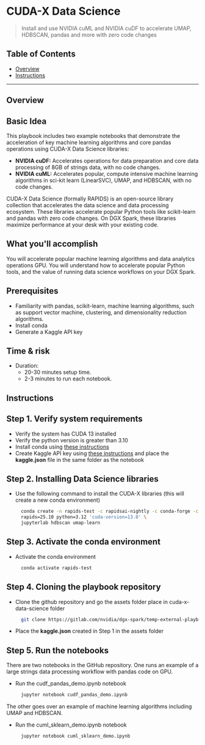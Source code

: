 # CUDA-X Data Science

> Install and use NVIDIA cuML and NVIDIA cuDF to accelerate UMAP, HDBSCAN, pandas and more with zero code changes

## Table of Contents

- [Overview](#overview)
- [Instructions](#instructions)

---

## Overview

## Basic Idea
This playbook includes two example notebooks that demonstrate the acceleration of key machine learning algorithms and core pandas operations using CUDA-X Data Science libraries:

- **NVIDIA cuDF:** Accelerates operations for data preparation and core data processing of 8GB of strings data, with no code changes.
- **NVIDIA cuML:** Accelerates popular, compute intensive machine learning algorithms in sci-kit learn (LinearSVC), UMAP, and HDBSCAN, with no code changes.

CUDA-X Data Science (formally RAPIDS) is an open-source library collection that accelerates the data science and data processing ecosystem. These libraries accelerate popular Python tools like scikit-learn and pandas with zero code changes. On DGX Spark, these libraries maximize performance at your desk with your existing code.

## What you'll accomplish
You will accelerate popular machine learning algorithms and data analytics operations GPU. You will understand how to accelerate popular Python tools, and the value of running data science workflows on your DGX Spark. 

## Prerequisites
- Familiarity with pandas, scikit-learn, machine learning algorithms, such as support vector machine, clustering, and dimensionality reduction algorithms.
- Install conda
- Generate a Kaggle API key

## Time & risk
- Duration:
  - 20-30 minutes setup time. 
  - 2-3 minutes to run each notebook.

## Instructions

## Step 1. Verify system requirements
- Verify the system has CUDA 13 installed
- Verify the python version is greater than 3.10
- Install conda using [these instructions](https://docs.anaconda.com/miniconda/install/)
- Create Kaggle API key using [these instructions](https://www.kaggle.com/discussions/general/74235) and place the **kaggle.json** file in the same folder as the notebook

## Step 2. Installing Data Science libraries
- Use the following command to install the CUDA-X libraries (this will create a new conda environment)
  ```bash
    conda create -n rapids-test -c rapidsai-nightly -c conda-forge -c nvidia  \
    rapids=25.10 python=3.12 'cuda-version=13.0' \
    jupyterlab hdbscan umap-learn
  ```
## Step 3. Activate the conda environment
- Activate the conda environment
  ```bash
    conda activate rapids-test
  ```
## Step 4. Cloning the playbook repository
- Clone the github repository and go the assets folder place in cuda-x-data-science folder
  ```bash
    git clone https://gitlab.com/nvidia/dgx-spark/temp-external-playbook-assets/dgx-spark-playbook-assets
  ```
- Place the **kaggle.json** created in Step 1 in the assets folder

## Step 5. Run the notebooks
There are two notebooks in the GitHub repository. 
One runs an example of a large strings data processing workflow with pandas code on GPU.
- Run the cudf_pandas_demo.ipynb notebook
  ```bash
    jupyter notebook cudf_pandas_demo.ipynb
  ```
The other goes over an example of machine learning algorithms including UMAP and HDBSCAN.
- Run the cuml_sklearn_demo.ipynb notebook
  ```bash
    jupyter notebook cuml_sklearn_demo.ipynb
  ```
